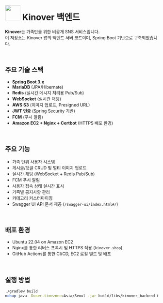 # <img src="https://avatars.githubusercontent.com/u/206313018?s=200&v=4" width="50"/> Kinover 백엔드

**Kinover**는 가족만을 위한 비공개 SNS 서비스입니다.  
이 저장소는 Kinover 앱의 백엔드 서버 코드이며, Spring Boot 기반으로 구축되었습니다.

<br/>

## 주요 기술 스택

- **Spring Boot 3.x**
- **MariaDB** (JPA/Hibernate)
- **Redis** (실시간 메시지 처리용 Pub/Sub)
- **WebSocket** (실시간 채팅)
- **AWS S3** (이미지 업로드, Presigned URL)
- **JWT 인증** (Spring Security 기반)
- **FCM** (푸시 알림)
- **Amazon EC2 + Nginx + Certbot** (HTTPS 배포 환경)

<br/>

## 주요 기능

- 가족 단위 사용자 시스템
- 게시글/댓글 CRUD 및 멀티 이미지 업로드
- 실시간 채팅 (WebSocket + Redis Pub/Sub)
- FCM 푸시 알림
- 사용자 접속 상태 실시간 표시
- 가족별 공지사항 관리
- 카테고리 커스터마이징
- Swagger UI API 문서 제공 (`/swagger-ui/index.html#/`)

<br/>

## 배포 환경

- Ubuntu 22.04 on Amazon EC2
- Nginx를 통한 리버스 프록시 및 HTTPS 적용 (`kinover.shop`)
- GitHub Actions를 통한 CI/CD, EC2 로컬 빌드 및 배포

<br/>

## 실행 방법

```bash
./gradlew build
nohup java -Duser.timezone=Asia/Seoul -jar build/libs/kinover_backend-0.0.1-SNAPSHOT.jar > nohup.out 2>&1 &
